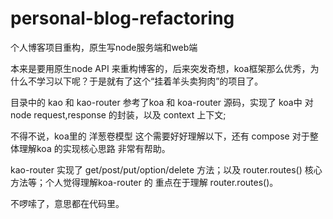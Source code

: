 # personal-blog-refactoring
个人博客项目重构，原生写node服务端和web端

本来是要用原生node API 来重构博客的，后来突发奇想，koa框架那么优秀，为什么不学习以下呢？于是就有了这个“挂着羊头卖狗肉”的项目了。

目录中的 kao 和 kao-router 参考了koa 和 koa-router 源码，实现了 koa中 对 node request,response 的封装，以及 context 上下文;

不得不说，koa里的 洋葱卷模型 这个需要好好理解以下，还有 compose 对于整体理解koa 的实现核心思路 非常有帮助。

kao-router 实现了 get/post/put/option/delete 方法；以及 router.routes() 核心方法等；个人觉得理解koa-router 的 重点在于理解 router.routes()。

不啰嗦了，意思都在代码里。

